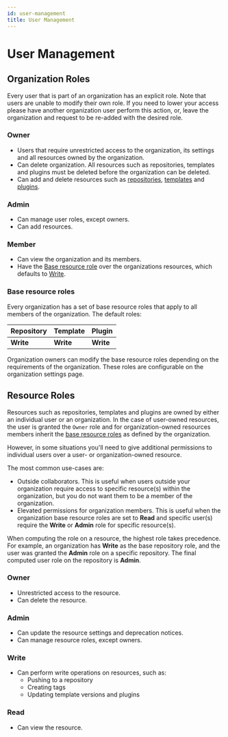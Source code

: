 ```yaml
---
id: user-management
title: User Management
---
```


# User Management

## Organization Roles

Every user that is part of an organization has an explicit role. Note that users are unable to modify their own role. If you need to lower your access please have another organization user perform this action, or, leave the organization and request to be re-added with the desired role.
	
### Owner

- Users that require unrestricted access to the organization, its settings and all resources owned by the organization. 
- Can delete organization. All resources such as repositories, templates and plugins must be deleted before the organization can be deleted.
- Can add and delete resources such as [repositories](../bsr/overview.md#modules), [templates](../bsr/remote-generation/concepts/#templates) and [plugins](../bsr/remote-generation/concepts/#plugins).

### Admin

- Can manage user roles, except owners.
- Can add resources.

### Member

- Can view the organization and its members.
- Have the [Base resource role](#base-resource-roles) over the organizations resources, which defaults to [Write](#write).

### Base resource roles

Every organization has a set of base resource roles that apply to all members of the organization.
The default roles:

| Repository | Template | Plugin |
|:--|:--|:--|
| **Write**  | **Write** | **Write** |

Organization owners can modify the base resource roles depending on the requirements of the organization. These roles are configurable on the organization settings page.

## Resource Roles

Resources such as repositories, templates and plugins are owned by either an individual user or an organization. In the case of user-owned resources, the user is granted the `Owner` role and for organization-owned resources members inherit the [base resource roles](#base-resource-roles) as defined by the organization.

However, in some situations you'll need to give additional permissions to individual users over a user- or organization-owned resource.

The most common use-cases are:

- Outside collaborators. This is useful when users outside your organization require access to specific resource(s) within the organization, but you do not want them to be a member of the organization.
- Elevated permissions for organization members. This is useful when the organization base resource roles are set to **Read** and specific user(s) require the **Write** or **Admin** role for specific resource(s). 

When computing the role on a resource, the highest role takes precedence. For example, an organization has **Write** as the base repository role, and the user was granted the **Admin** role on a specific repository. The final computed user role on the repository is **Admin**.

### Owner

- Unrestricted access to the resource.
- Can delete the resource.

### Admin

- Can update the resource settings and deprecation notices.
- Can manage resource roles, except owners.

### Write

- Can perform write operations on resources, such as:
  -  Pushing to a repository 
  -  Creating tags
  -  Updating template versions and plugins

### Read

- Can view the resource.
